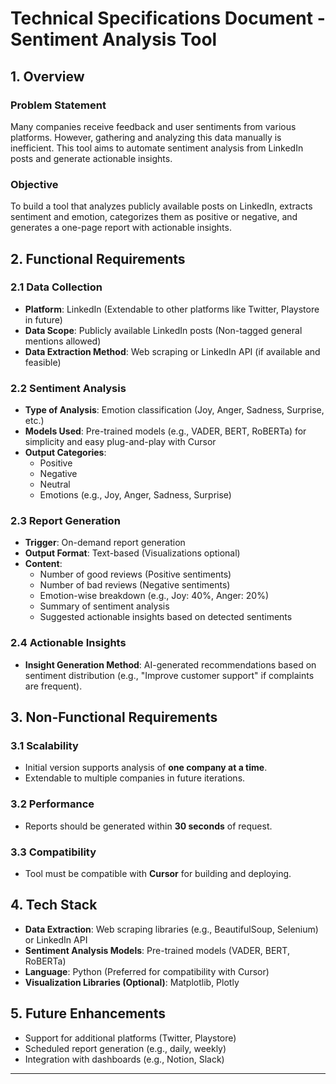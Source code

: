# **Technical Specifications Document \- Sentiment Analysis Tool**

## **1\. Overview**

### **Problem Statement**

Many companies receive feedback and user sentiments from various platforms. However, gathering and analyzing this data manually is inefficient. This tool aims to automate sentiment analysis from LinkedIn posts and generate actionable insights.

### **Objective**

To build a tool that analyzes publicly available posts on LinkedIn, extracts sentiment and emotion, categorizes them as positive or negative, and generates a one-page report with actionable insights.

## **2\. Functional Requirements**

### **2.1 Data Collection**

* **Platform**: LinkedIn (Extendable to other platforms like Twitter, Playstore in future)  
* **Data Scope**: Publicly available LinkedIn posts (Non-tagged general mentions allowed)  
* **Data Extraction Method**: Web scraping or LinkedIn API (if available and feasible)

### **2.2 Sentiment Analysis**

* **Type of Analysis**: Emotion classification (Joy, Anger, Sadness, Surprise, etc.)  
* **Models Used**: Pre-trained models (e.g., VADER, BERT, RoBERTa) for simplicity and easy plug-and-play with Cursor  
* **Output Categories**:  
  * Positive  
  * Negative  
  * Neutral  
  * Emotions (e.g., Joy, Anger, Sadness, Surprise)

### **2.3 Report Generation**

* **Trigger**: On-demand report generation  
* **Output Format**: Text-based (Visualizations optional)  
* **Content**:  
  * Number of good reviews (Positive sentiments)  
  * Number of bad reviews (Negative sentiments)  
  * Emotion-wise breakdown (e.g., Joy: 40%, Anger: 20%)  
  * Summary of sentiment analysis  
  * Suggested actionable insights based on detected sentiments

### **2.4 Actionable Insights**

* **Insight Generation Method**: AI-generated recommendations based on sentiment distribution (e.g., "Improve customer support" if complaints are frequent).

## **3\. Non-Functional Requirements**

### **3.1 Scalability**

* Initial version supports analysis of **one company at a time**.  
* Extendable to multiple companies in future iterations.

### **3.2 Performance**

* Reports should be generated within **30 seconds** of request.

### **3.3 Compatibility**

* Tool must be compatible with **Cursor** for building and deploying.

## **4\. Tech Stack**

* **Data Extraction**: Web scraping libraries (e.g., BeautifulSoup, Selenium) or LinkedIn API  
* **Sentiment Analysis Models**: Pre-trained models (VADER, BERT, RoBERTa)  
* **Language**: Python (Preferred for compatibility with Cursor)  
* **Visualization Libraries (Optional)**: Matplotlib, Plotly

## **5\. Future Enhancements**

* Support for additional platforms (Twitter, Playstore)  
* Scheduled report generation (e.g., daily, weekly)  
* Integration with dashboards (e.g., Notion, Slack)

---

